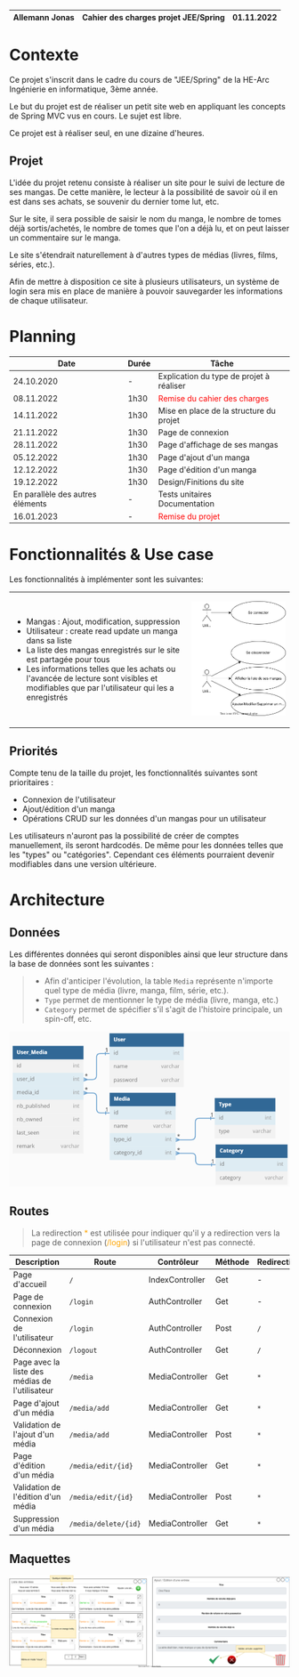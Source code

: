 <style>
html body p {
    font-size: 14px
}
</style>

| Allemann Jonas | Cahier des charges projet JEE/Spring | 01.11.2022 |
| -------------- | ------------------------------------ | ---------- |


# Contexte

Ce projet s'inscrit dans le cadre du cours de "JEE/Spring" de la HE-Arc Ingénierie en informatique, 3ème année.

Le but du projet est de réaliser un petit site web en appliquant les concepts de Spring MVC vus en cours. Le sujet est libre.

Ce projet est à réaliser seul, en une dizaine d'heures.

## Projet
L'idée du projet retenu consiste à réaliser un site pour le suivi de lecture de ses mangas. De cette manière, le lecteur à la possibilité de savoir où il en est dans ses achats, se souvenir du dernier tome lut, etc.

Sur le site, il sera possible de saisir le nom du manga, le nombre de tomes déjà sortis/achetés, le nombre de tomes que l'on a déjà lu, et on peut laisser un commentaire sur le manga.

Le site s'étendrait naturellement à d'autres types de médias (livres, films, séries, etc.).

Afin de mettre à disposition ce site à plusieurs utilisateurs, un système de login sera mis en place de manière à pouvoir sauvegarder les informations de chaque utilisateur.

# Planning

Date | Durée | Tâche
--- | --- | ---
24.10.2020 | - | Explication du type de projet à réaliser
08.11.2022 | 1h30 | <span style="color: red">Remise du cahier des charges</span>
14.11.2022|1h30| Mise en place de la structure du projet
21.11.2022|1h30| Page de connexion
28.11.2022|1h30| Page d'affichage de ses mangas
05.12.2022|1h30| Page d'ajout d'un manga
12.12.2022|1h30| Page d'édition d'un manga
19.12.2022|1h30| Design/Finitions du site
En parallèle des autres éléments | - | Tests unitaires<br>Documentation
16.01.2023 | - | <span style="color: red">Remise du projet</span>


# Fonctionnalités & Use case
Les fonctionnalités à implémenter sont les suivantes:

<Table>
<td>

* Mangas : Ajout, modification, suppression
* Utilisateur : create read update un manga dans sa liste
* La liste des mangas enregistrés sur le site est partagée pour tous
* Les informations telles que les achats ou l'avancée de lecture sont visibles et modifiables que par l'utilisateur qui les a enregistrés

</td>
<td>

![Use Case](Images/springUseCase.drawio.svg)

</td>
</table>

## Priorités
Compte tenu de la taille du projet, les fonctionnalités suivantes sont prioritaires :
- Connexion de l'utilisateur
- Ajout/édition d'un manga
- Opérations CRUD sur les données d'un mangas pour un utilisateur

Les utilisateurs n'auront pas la possibilité de créer de comptes manuellement, ils seront hardcodés.
De même pour les données telles que les "types" ou "catégories".
Cependant ces éléments pourraient devenir modifiables dans une version ultérieure.

<div style="page-break-after: always;"></div>

# Architecture
## Données

Les différentes données qui seront disponibles ainsi que leur structure dans la base de données sont les suivantes :

> - Afin d'anticiper l'évolution, la table `Media` représente n'importe quel type de média (livre, manga, film, série, etc.).
> - `Type` permet de mentionner le type de média (livre, manga, etc.)
> - `Category` permet de spécifier s'il s'agit de l'histoire principale, un spin-off, etc.

![](Images/DB%20diagramme%20E-A.png)
  
## Routes

> La redirection <span style="color: orange">*</span> est utilisée pour indiquer qu'il y a redirection vers la page de connexion (<span style="color: orange">/login</span>) si l'utilisateur n'est pas connecté.

| Description                                    | Route                | Contrôleur     | Méthode | Redirection |
| ---------------------------------------------- | -------------------- | --------------- | ------- | ----------- |
| Page d'accueil                                 | `/`                  | IndexController | Get     | -           |
| Page de connexion                              | `/login`             | AuthController  | Get     | -           |
| Connexion de l'utilisateur                     | `/login`             | AuthController  | Post    | `/`         |
| Déconnexion                                    | `/logout`            | AuthController  | Get     | `/`         |
| Page avec la liste des médias de l'utilisateur | `/media`             | MediaController | Get     | `*`         |
| Page d'ajout d'un média                        | `/media/add`         | MediaController | Get     | `*`         |
| Validation de l'ajout d'un média               | `/media/add`         | MediaController | Post    | `*`         |
| Page d'édition d'un média                      | `/media/edit/{id}`   | MediaController | Get     | `*`         |
| Validation de l'édition d'un média             | `/media/edit/{id}`   | MediaController | Post    | `*`         |
| Suppression d'un média                         | `/media/delete/{id}` | MediaController | Get     | `*`         |

## Maquettes

![Maquettes](Images/schema-Maquette.drawio.svg)